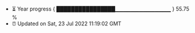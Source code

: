 - ⏳ Year progress { ████████████████▁▁▁▁▁▁▁▁▁▁▁▁▁▁ } 55.75 %
- ⏰ Updated on Sat, 23 Jul 2022 11:19:02 GMT

